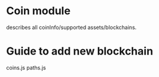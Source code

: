 # Coin module 
describes all coinInfo/supported assets/blockchains.


# Guide to add new blockchain

coins.js
paths.js

